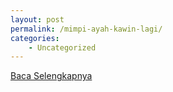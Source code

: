 ```yaml
---
layout: post
permalink: /mimpi-ayah-kawin-lagi/
categories:
    - Uncategorized
---
```


[Baca Selengkapnya](/05)